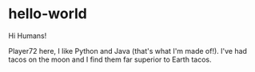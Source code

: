 # hello-world

Hi Humans!

Player72 here, I like Python and Java (that's what I'm made of!).
I've had tacos on the moon and I find them far superior to Earth tacos.
